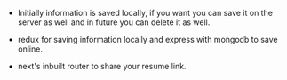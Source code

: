 * Initially information is saved locally, if you want you can save it on the server as well and in future you can delete it as well.

* redux for saving information locally and express with mongodb to save online.
* next's inbuilt router to share your resume link.
